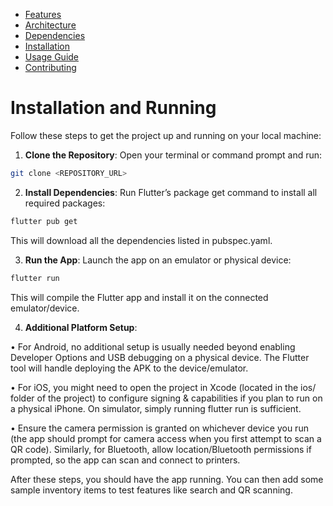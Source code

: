 - [Features](features.md)
- [Architecture](architecture.md)
- [Dependencies](dependencies.md)
- [Installation](installation.md)
- [Usage Guide](usage.md)
- [Contributing](contributing.md)

# Installation and Running

Follow these steps to get the project up and running on your local machine:

1.	**Clone the Repository**: Open your terminal or command prompt and run:

```bash
git clone <REPOSITORY_URL>
```

2.	**Install Dependencies**: Run Flutter’s package get command to install all required packages:

```bash
flutter pub get
```

This will download all the dependencies listed in pubspec.yaml.

3. **Run the App**: Launch the app on an emulator or physical device:

```bash
flutter run
```

This will compile the Flutter app and install it on the connected emulator/device.

4. **Additional Platform Setup**:

•	For Android, no additional setup is usually needed beyond enabling Developer Options and USB debugging on a physical device. The Flutter tool will handle deploying the APK to the device/emulator.

•	For iOS, you might need to open the project in Xcode (located in the ios/ folder of the project) to configure signing & capabilities if you plan to run on a physical iPhone. On simulator, simply running flutter run is sufficient.

•	Ensure the camera permission is granted on whichever device you run (the app should prompt for camera access when you first attempt to scan a QR code). Similarly, for Bluetooth, allow location/Bluetooth permissions if prompted, so the app can scan and connect to printers.

After these steps, you should have the app running. You can then add some sample inventory items to test features like search and QR scanning.

